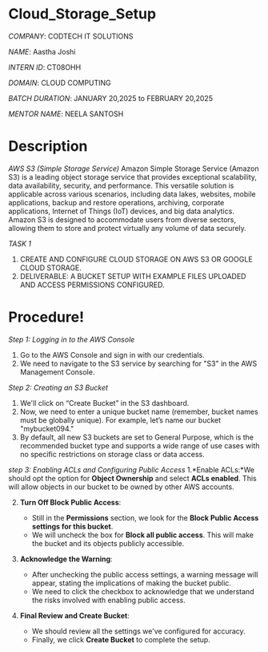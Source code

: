 # Cloud_Storage_Setup

*COMPANY*: CODTECH IT SOLUTIONS 

*NAME*: Aastha Joshi

*INTERN ID*: CT08OHH

*DOMAIN*: CLOUD COMPUTING

*BATCH DURATION*: JANUARY 20,2025 to FEBRUARY 20,2025

*MENTOR NAME*: NEELA SANTOSH

# Description
*AWS S3 (Simple Storage Service)*
Amazon Simple Storage Service (Amazon S3) is a leading object storage service that provides exceptional scalability, data availability, security, and performance. This versatile solution is applicable across various scenarios, including data lakes, websites, mobile applications, backup and restore operations, archiving, corporate applications, Internet of Things (IoT) devices, and big data analytics. Amazon S3 is designed to accommodate users from diverse sectors, allowing them to store and protect virtually any volume of data securely.

*TASK 1*
1. CREATE AND CONFIGURE CLOUD STORAGE ON AWS S3 OR GOOGLE CLOUD STORAGE.
2. DELIVERABLE: A BUCKET SETUP WITH EXAMPLE FILES UPLOADED AND ACCESS PERMISSIONS CONFIGURED.

# Procedure!

*Step 1: Logging in to the AWS Console*
1. Go to the AWS Console and sign in with our credentials.
2. We need to navigate to the S3 service by searching for "S3" in the AWS Management Console.

*Step 2: Creating an S3 Bucket*
1. We'll click on “Create Bucket” in the S3 dashboard.
2. Now, we need to enter a unique bucket name (remember, bucket names must be globally unique). For example, let’s name our bucket "mybucket094."
3. By default, all new S3 buckets are set to General Purpose, which is the recommended bucket type  and supports a wide range of use cases with no specific restrictions on storage class or data access.

*step 3: Enabling ACLs and Configuring Public Access*
1.*Enable ACLs:*We should opt the option for **Object Ownership** and select **ACLs enabled**. This will allow objects in our bucket to be owned by other AWS accounts.

2. **Turn Off Block Public Access**:
   - Still in the **Permissions** section, we look for the **Block Public Access settings for this bucket**.
   - We will uncheck the box for **Block all public access**. This will make the bucket and its objects publicly accessible.

3. **Acknowledge the Warning**:
   - After unchecking the public access settings, a warning message will appear, stating the implications of making the bucket public.
   - We need to click the checkbox to acknowledge that we understand the risks involved with enabling public access.

4. **Final Review and Create Bucket**:
   - We should review all the settings we've configured for accuracy.
   - Finally, we click **Create Bucket** to complete the setup.
 
